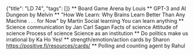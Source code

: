 {"title": "LD 74", "tags": []}
** Board Game Arena by Louis
** GPT-3 and AI Dungeon by Melvin
** "How We Learn: Why Brains Learn Better Than Any Machine . . . for Now" by Martin
Social learning
You can learn anything
** Science communication by Jan
Carl Sagan
Facts of science
Attitude of science
Process of science
Science as an institution
** Do politics make us irrational by Ka Ho
Yes!
** strength/emotion/action cards by Sharon
https://positive.fi/resources/cards/
** Polling and counting agent by Rahul

